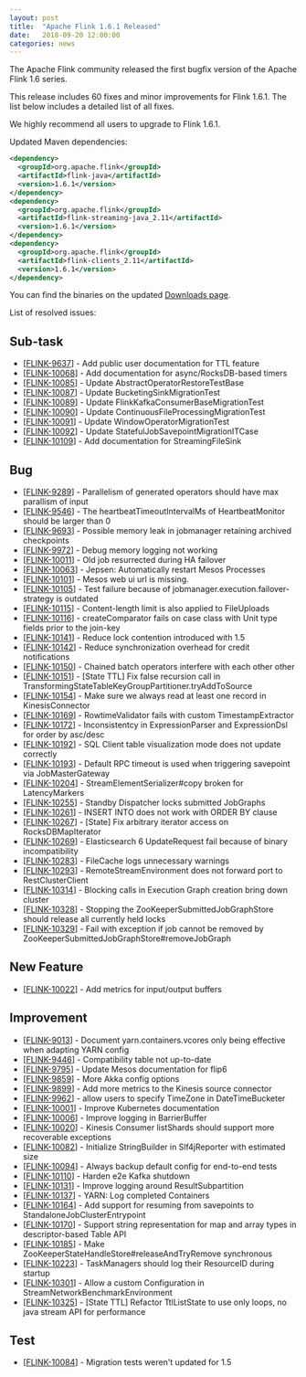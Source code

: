 ```yaml
---
layout: post
title:  "Apache Flink 1.6.1 Released"
date:   2018-09-20 12:00:00
categories: news
---
```


The Apache Flink community released the first bugfix version of the Apache Flink 1.6 series.

This release includes 60 fixes and minor improvements for Flink 1.6.1. The list below includes a detailed list of all fixes.

We highly recommend all users to upgrade to Flink 1.6.1.

Updated Maven dependencies:

```xml
<dependency>
  <groupId>org.apache.flink</groupId>
  <artifactId>flink-java</artifactId>
  <version>1.6.1</version>
</dependency>
<dependency>
  <groupId>org.apache.flink</groupId>
  <artifactId>flink-streaming-java_2.11</artifactId>
  <version>1.6.1</version>
</dependency>
<dependency>
  <groupId>org.apache.flink</groupId>
  <artifactId>flink-clients_2.11</artifactId>
  <version>1.6.1</version>
</dependency>
```

You can find the binaries on the updated [Downloads page](http://flink.apache.org/downloads.html).

List of resolved issues:

<h2>        Sub-task
</h2>
<ul>
<li>[<a href='https://issues.apache.org/jira/browse/FLINK-9637'>FLINK-9637</a>] -         Add public user documentation for TTL feature
</li>
<li>[<a href='https://issues.apache.org/jira/browse/FLINK-10068'>FLINK-10068</a>] -         Add documentation for async/RocksDB-based timers
</li>
<li>[<a href='https://issues.apache.org/jira/browse/FLINK-10085'>FLINK-10085</a>] -         Update AbstractOperatorRestoreTestBase
</li>
<li>[<a href='https://issues.apache.org/jira/browse/FLINK-10087'>FLINK-10087</a>] -         Update BucketingSinkMigrationTest
</li>
<li>[<a href='https://issues.apache.org/jira/browse/FLINK-10089'>FLINK-10089</a>] -         Update FlinkKafkaConsumerBaseMigrationTest
</li>
<li>[<a href='https://issues.apache.org/jira/browse/FLINK-10090'>FLINK-10090</a>] -         Update ContinuousFileProcessingMigrationTest
</li>
<li>[<a href='https://issues.apache.org/jira/browse/FLINK-10091'>FLINK-10091</a>] -         Update WindowOperatorMigrationTest
</li>
<li>[<a href='https://issues.apache.org/jira/browse/FLINK-10092'>FLINK-10092</a>] -         Update StatefulJobSavepointMigrationITCase
</li>
<li>[<a href='https://issues.apache.org/jira/browse/FLINK-10109'>FLINK-10109</a>] -         Add documentation for StreamingFileSink
</li>
</ul>
        
<h2>        Bug
</h2>
<ul>
<li>[<a href='https://issues.apache.org/jira/browse/FLINK-9289'>FLINK-9289</a>] -         Parallelism of generated operators should have max parallism of input
</li>
<li>[<a href='https://issues.apache.org/jira/browse/FLINK-9546'>FLINK-9546</a>] -         The heartbeatTimeoutIntervalMs of HeartbeatMonitor should be larger than 0
</li>
<li>[<a href='https://issues.apache.org/jira/browse/FLINK-9693'>FLINK-9693</a>] -         Possible memory leak in jobmanager retaining archived checkpoints
</li>
<li>[<a href='https://issues.apache.org/jira/browse/FLINK-9972'>FLINK-9972</a>] -         Debug memory logging not working 
</li>
<li>[<a href='https://issues.apache.org/jira/browse/FLINK-10011'>FLINK-10011</a>] -         Old job resurrected during HA failover
</li>
<li>[<a href='https://issues.apache.org/jira/browse/FLINK-10063'>FLINK-10063</a>] -         Jepsen: Automatically restart Mesos Processes
</li>
<li>[<a href='https://issues.apache.org/jira/browse/FLINK-10101'>FLINK-10101</a>] -         Mesos web ui url is missing.
</li>
<li>[<a href='https://issues.apache.org/jira/browse/FLINK-10105'>FLINK-10105</a>] -         Test failure because of jobmanager.execution.failover-strategy is outdated
</li>
<li>[<a href='https://issues.apache.org/jira/browse/FLINK-10115'>FLINK-10115</a>] -         Content-length limit is also applied to FileUploads
</li>
<li>[<a href='https://issues.apache.org/jira/browse/FLINK-10116'>FLINK-10116</a>] -         createComparator fails on case class with Unit type fields prior to the join-key
</li>
<li>[<a href='https://issues.apache.org/jira/browse/FLINK-10141'>FLINK-10141</a>] -         Reduce lock contention introduced with 1.5
</li>
<li>[<a href='https://issues.apache.org/jira/browse/FLINK-10142'>FLINK-10142</a>] -         Reduce synchronization overhead for credit notifications
</li>
<li>[<a href='https://issues.apache.org/jira/browse/FLINK-10150'>FLINK-10150</a>] -         Chained batch operators interfere with each other other
</li>
<li>[<a href='https://issues.apache.org/jira/browse/FLINK-10151'>FLINK-10151</a>] -         [State TTL] Fix false recursion call in TransformingStateTableKeyGroupPartitioner.tryAddToSource
</li>
<li>[<a href='https://issues.apache.org/jira/browse/FLINK-10154'>FLINK-10154</a>] -         Make sure we always read at least one record in KinesisConnector
</li>
<li>[<a href='https://issues.apache.org/jira/browse/FLINK-10169'>FLINK-10169</a>] -         RowtimeValidator fails with custom TimestampExtractor
</li>
<li>[<a href='https://issues.apache.org/jira/browse/FLINK-10172'>FLINK-10172</a>] -         Inconsistentcy in ExpressionParser and ExpressionDsl for order by asc/desc
</li>
<li>[<a href='https://issues.apache.org/jira/browse/FLINK-10192'>FLINK-10192</a>] -         SQL Client table visualization mode does not update correctly
</li>
<li>[<a href='https://issues.apache.org/jira/browse/FLINK-10193'>FLINK-10193</a>] -         Default RPC timeout is used when triggering savepoint via JobMasterGateway
</li>
<li>[<a href='https://issues.apache.org/jira/browse/FLINK-10204'>FLINK-10204</a>] -         StreamElementSerializer#copy broken for LatencyMarkers 
</li>
<li>[<a href='https://issues.apache.org/jira/browse/FLINK-10255'>FLINK-10255</a>] -         Standby Dispatcher locks submitted JobGraphs
</li>
<li>[<a href='https://issues.apache.org/jira/browse/FLINK-10261'>FLINK-10261</a>] -         INSERT INTO does not work with ORDER BY clause
</li>
<li>[<a href='https://issues.apache.org/jira/browse/FLINK-10267'>FLINK-10267</a>] -         [State] Fix arbitrary iterator access on RocksDBMapIterator
</li>
<li>[<a href='https://issues.apache.org/jira/browse/FLINK-10269'>FLINK-10269</a>] -         Elasticsearch 6 UpdateRequest fail because of binary incompatibility
</li>
<li>[<a href='https://issues.apache.org/jira/browse/FLINK-10283'>FLINK-10283</a>] -         FileCache logs unnecessary warnings
</li>
<li>[<a href='https://issues.apache.org/jira/browse/FLINK-10293'>FLINK-10293</a>] -         RemoteStreamEnvironment does not forward port to RestClusterClient
</li>
<li>[<a href='https://issues.apache.org/jira/browse/FLINK-10314'>FLINK-10314</a>] -         Blocking calls in Execution Graph creation bring down cluster
</li>
<li>[<a href='https://issues.apache.org/jira/browse/FLINK-10328'>FLINK-10328</a>] -         Stopping the ZooKeeperSubmittedJobGraphStore should release all currently held locks
</li>
<li>[<a href='https://issues.apache.org/jira/browse/FLINK-10329'>FLINK-10329</a>] -         Fail with exception if job cannot be removed by ZooKeeperSubmittedJobGraphStore#removeJobGraph
</li>
</ul>
        
<h2>        New Feature
</h2>
<ul>
<li>[<a href='https://issues.apache.org/jira/browse/FLINK-10022'>FLINK-10022</a>] -         Add metrics for input/output buffers
</li>
</ul>
        
<h2>        Improvement
</h2>
<ul>
<li>[<a href='https://issues.apache.org/jira/browse/FLINK-9013'>FLINK-9013</a>] -         Document yarn.containers.vcores only being effective when adapting YARN config
</li>
<li>[<a href='https://issues.apache.org/jira/browse/FLINK-9446'>FLINK-9446</a>] -         Compatibility table not up-to-date
</li>
<li>[<a href='https://issues.apache.org/jira/browse/FLINK-9795'>FLINK-9795</a>] -         Update Mesos documentation for flip6
</li>
<li>[<a href='https://issues.apache.org/jira/browse/FLINK-9859'>FLINK-9859</a>] -         More Akka config options
</li>
<li>[<a href='https://issues.apache.org/jira/browse/FLINK-9899'>FLINK-9899</a>] -         Add more metrics to the Kinesis source connector
</li>
<li>[<a href='https://issues.apache.org/jira/browse/FLINK-9962'>FLINK-9962</a>] -         allow users to specify TimeZone in DateTimeBucketer
</li>
<li>[<a href='https://issues.apache.org/jira/browse/FLINK-10001'>FLINK-10001</a>] -         Improve Kubernetes documentation
</li>
<li>[<a href='https://issues.apache.org/jira/browse/FLINK-10006'>FLINK-10006</a>] -         Improve logging in BarrierBuffer
</li>
<li>[<a href='https://issues.apache.org/jira/browse/FLINK-10020'>FLINK-10020</a>] -         Kinesis Consumer listShards should support more recoverable exceptions
</li>
<li>[<a href='https://issues.apache.org/jira/browse/FLINK-10082'>FLINK-10082</a>] -         Initialize StringBuilder in Slf4jReporter with estimated size
</li>
<li>[<a href='https://issues.apache.org/jira/browse/FLINK-10094'>FLINK-10094</a>] -         Always backup default config for end-to-end tests
</li>
<li>[<a href='https://issues.apache.org/jira/browse/FLINK-10110'>FLINK-10110</a>] -         Harden e2e Kafka shutdown
</li>
<li>[<a href='https://issues.apache.org/jira/browse/FLINK-10131'>FLINK-10131</a>] -         Improve logging around ResultSubpartition
</li>
<li>[<a href='https://issues.apache.org/jira/browse/FLINK-10137'>FLINK-10137</a>] -         YARN: Log completed Containers
</li>
<li>[<a href='https://issues.apache.org/jira/browse/FLINK-10164'>FLINK-10164</a>] -         Add support for resuming from savepoints to StandaloneJobClusterEntrypoint
</li>
<li>[<a href='https://issues.apache.org/jira/browse/FLINK-10170'>FLINK-10170</a>] -         Support string representation for map and array types in descriptor-based Table API
</li>
<li>[<a href='https://issues.apache.org/jira/browse/FLINK-10185'>FLINK-10185</a>] -         Make ZooKeeperStateHandleStore#releaseAndTryRemove synchronous
</li>
<li>[<a href='https://issues.apache.org/jira/browse/FLINK-10223'>FLINK-10223</a>] -         TaskManagers should log their ResourceID during startup
</li>
<li>[<a href='https://issues.apache.org/jira/browse/FLINK-10301'>FLINK-10301</a>] -         Allow a custom Configuration in StreamNetworkBenchmarkEnvironment
</li>
<li>[<a href='https://issues.apache.org/jira/browse/FLINK-10325'>FLINK-10325</a>] -         [State TTL] Refactor TtlListState to use only loops, no java stream API for performance
</li>
</ul>
    
<h2>        Test
</h2>
<ul>
<li>[<a href='https://issues.apache.org/jira/browse/FLINK-10084'>FLINK-10084</a>] -         Migration tests weren&#39;t updated for 1.5
</li>
</ul>